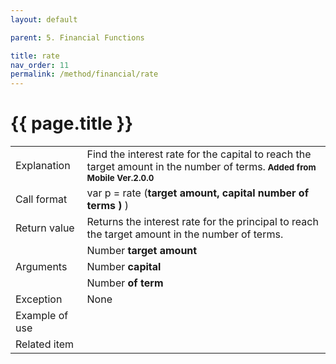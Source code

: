 ```yaml
---
layout: default

parent: 5. Financial Functions

title: rate
nav_order: 11
permalink: /method/financial/rate
---
```




# {{ page.title }}

<table>
  <tr>
    <td>Explanation</td>
    <td colspan="2">Find the interest rate for the capital to reach the target amount in the number of terms.<b><small> Added from Mobile Ver.2.0.0</small></b></td>
  </tr>
  <tr>
    <td>Call format</td>
    <td colspan="2">	var p = rate  (<b>target amount, capital  number of terms ) </b>)</td>
  </tr>
  <tr>
    <td>Return value</td>
    <td colspan="2">Returns the interest rate for the principal to reach the target amount in the number of terms.</td>
  </tr>  
  <tr>
    <td rowspan="3">Arguments</td>
    <td>Number <b>target amount</b></td>
    <td></td>
  </tr>
  <tr>
    <td>Number <b>capital</b></td>
    <td></td>
  </tr>
  <tr>
    <td>Number <b>of term</b></td>
    <td></td>
  </tr>
  <tr>
    <td>Exception</td>
    <td colspan="2">None</td>
  </tr>
  <tr>
    <td>Example of use</td>
    <td colspan="2"></td>
  </tr>
  <tr>
    <td>Related item</td>
    <td colspan="2"></td>
  </tr>
</table>